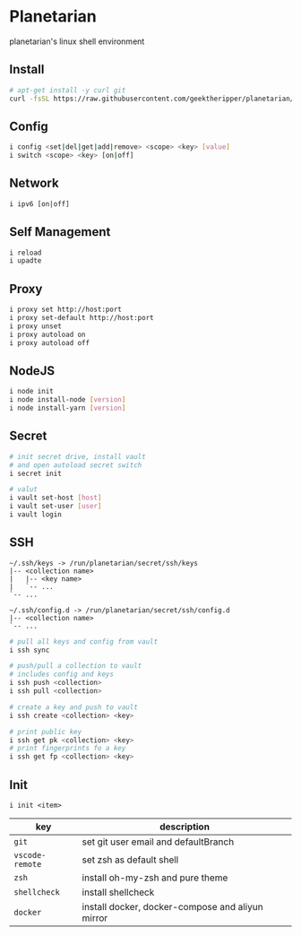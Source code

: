 # Planetarian

planetarian's linux shell environment

## Install

```bash
# apt-get install -y curl git
curl -fsSL https://raw.githubusercontent.com/geektheripper/planetarian/master/install.sh | bash
```

## Config

```bash
i config <set|del|get|add|remove> <scope> <key> [value]
i switch <scope> <key> [on|off]
```

## Network

```bash
i ipv6 [on|off]
```

## Self Management

```bash
i reload
i upadte
``` 

## Proxy

```bash
i proxy set http://host:port
i proxy set-default http://host:port
i proxy unset
i proxy autoload on
i proxy autoload off
```

## NodeJS

```bash
i node init
i node install-node [version]
i node install-yarn [version]
```

## Secret

```bash
# init secret drive, install vault
# and open autoload secret switch
i secret init

# valut
i vault set-host [host]
i vault set-user [user]
i vault login
```

## SSH

```
~/.ssh/keys -> /run/planetarian/secret/ssh/keys
|-- <collection name>
|   |-- <key name>
|   `-- ...
`-- ...

~/.ssh/config.d -> /run/planetarian/secret/ssh/config.d
|-- <collection name>
`-- ...
```

```bash
# pull all keys and config from vault
i ssh sync

# push/pull a collection to vault
# includes config and keys
i ssh push <collection>
i ssh pull <collection>

# create a key and push to vault
i ssh create <collection> <key>

# print public key
i ssh get pk <collection> <key>
# print fingerprints fo a key
i ssh get fp <collection> <key>
```

## Init

`i init <item>`

| key             | description                                      |
| --------------- | ------------------------------------------------ |
| `git`           | set git user email and defaultBranch             |
| `vscode-remote` | set zsh as default shell                         |
| `zsh`           | install oh-my-zsh and pure theme                 |
| `shellcheck`    | install shellcheck                               |
| `docker`        | install docker, docker-compose and aliyun mirror |
